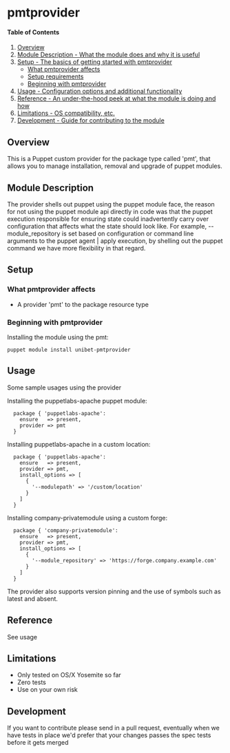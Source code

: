 # pmtprovider

#### Table of Contents

1. [Overview](#overview)
2. [Module Description - What the module does and why it is useful](#module-description)
3. [Setup - The basics of getting started with pmtprovider](#setup)
    * [What pmtprovider affects](#what-pmtprovider-affects)
    * [Setup requirements](#setup-requirements)
    * [Beginning with pmtprovider](#beginning-with-pmtprovider)
4. [Usage - Configuration options and additional functionality](#usage)
5. [Reference - An under-the-hood peek at what the module is doing and how](#reference)
5. [Limitations - OS compatibility, etc.](#limitations)
6. [Development - Guide for contributing to the module](#development)

## Overview

This is a Puppet custom provider for the package type called 'pmt', that allows
you to manage installation, removal and upgrade of puppet modules.

## Module Description

The provider shells out puppet using the puppet module face, the reason for not using
the puppet module api directly in code was that the puppet execution responsible
for ensuring state could inadvertently carry over configuration that affects
what the state should look like. For example, --module_repository is set
based on configuration or command line arguments to the puppet agent | apply
execution, by shelling out the puppet command we have more flexibility in that regard.

## Setup

### What pmtprovider affects

* A provider 'pmt' to the package resource type

### Beginning with pmtprovider

Installing the module using the pmt:

```
puppet module install unibet-pmtprovider
```

## Usage

Some sample usages using the provider

Installing the puppetlabs-apache puppet module:

```
  package { 'puppetlabs-apache':
    ensure   => present,
    provider => pmt
  }
```

Installing puppetlabs-apache in a custom location:

```
  package { 'puppetlabs-apache':
    ensure   => present,
    provider => pmt,
    install_options => [
      {
        '--modulepath' => '/custom/location'
      }
    ]
  }
```

Installing company-privatemodule using a custom forge:

```
  package { 'company-privatemodule':
    ensure   => present,
    provider => pmt,
    install_options => [
      {
        '--module_repository' => 'https://forge.company.example.com'
      }
    ]
  }
```

The provider also supports version pinning and the use of symbols such as latest and absent.

## Reference

See usage

## Limitations

* Only tested on OS/X Yosemite so far
* Zero tests
* Use on your own risk

## Development

If you want to contribute please send in a pull request, eventually when we have
tests in place we'd prefer that your changes passes the spec tests before it
gets merged
